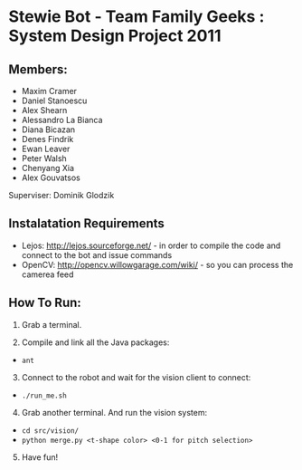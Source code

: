 Stewie Bot - Team Family Geeks : System Design Project 2011 
===========================================================

## Members:

* Maxim Cramer
* Daniel Stanoescu
* Alex Shearn
* Alessandro La Bianca
* Diana Bicazan
* Denes Findrik
* Ewan Leaver
* Peter Walsh
* Chenyang Xia
* Alex Gouvatsos

Superviser: Dominik Glodzik

## Instalatation Requirements

- Lejos: http://lejos.sourceforge.net/ - in order to compile the code and connect to the bot and issue commands
- OpenCV: http://opencv.willowgarage.com/wiki/ - so you can process the camerea feed

## How To Run:

1. Grab a terminal.

2. Compile and link all the Java packages:

- `ant`

3. Connect to the robot and wait for the vision client to connect:

- `./run_me.sh`

4. Grab another terminal. And run the vision system:

- `cd src/vision/`
- `python merge.py <t-shape color> <0-1 for pitch selection>`

5. Have fun!


